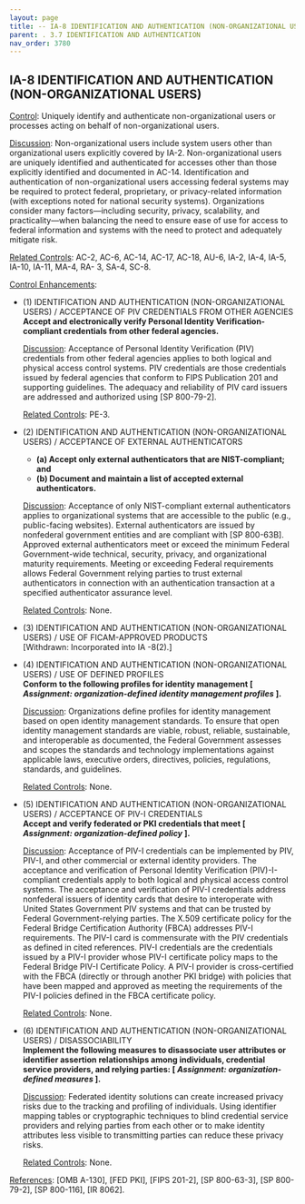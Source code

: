 ```yaml
---
layout: page
title: -- IA-8 IDENTIFICATION AND AUTHENTICATION (NON-ORGANIZATIONAL USERS) 
parent: . 3.7 IDENTIFICATION AND AUTHENTICATION 
nav_order: 3780 
---
```


## IA-8 IDENTIFICATION AND AUTHENTICATION (NON-ORGANIZATIONAL USERS)

<ins>Control</ins>: Uniquely identify and authenticate non-organizational users or processes acting on behalf of non-organizational users.

<ins>Discussion</ins>: Non-organizational users include system users other than organizational users explicitly covered by IA-2. Non-organizational users are uniquely identified and authenticated for accesses other than those explicitly identified and documented in AC-14. Identification and authentication of non-organizational users accessing federal systems may be required to protect federal, proprietary, or privacy-related information (with exceptions noted for national security systems). Organizations consider many factors—including security, privacy, scalability, and practicality—when balancing the need to ensure ease of use for access to federal information and systems with the need to protect and adequately mitigate risk.

<ins>Related Controls</ins>: AC-2, AC-6, AC-14, AC-17, AC-18, AU-6, IA-2, IA-4, IA-5, IA-10, IA-11, MA-4, RA- 3, SA-4, SC-8.

<ins>Control Enhancements</ins>:

* (1) IDENTIFICATION AND AUTHENTICATION (NON-ORGANIZATIONAL USERS) / ACCEPTANCE OF PIV CREDENTIALS FROM OTHER AGENCIES<br>
**Accept and electronically verify Personal Identity Verification-compliant credentials from other federal agencies.**

    <ins>Discussion</ins>: Acceptance of Personal Identity Verification (PIV) credentials from other federal agencies applies to both logical and physical access control systems. PIV credentials are those credentials issued by federal agencies that conform to FIPS Publication 201 and supporting guidelines. The adequacy and reliability of PIV card issuers are addressed and authorized using [SP 800-79-2].

    <ins>Related Controls</ins>: PE-3.

* (2) IDENTIFICATION AND AUTHENTICATION (NON-ORGANIZATIONAL USERS) / ACCEPTANCE OF EXTERNAL AUTHENTICATORS<br>
    * **(a) Accept only external authenticators that are NIST-compliant; and**
    * **(b) Document and maintain a list of accepted external authenticators.**

    <ins>Discussion</ins>: Acceptance of only NIST-compliant external authenticators applies to organizational systems that are accessible to the public (e.g., public-facing websites). External authenticators are issued by nonfederal government entities and are compliant with [SP 800-63B]. Approved external authenticators meet or exceed the minimum Federal Government-wide technical, security, privacy, and organizational maturity requirements. Meeting or exceeding Federal requirements allows Federal Government relying parties to trust external authenticators in connection with an authentication transaction at a specified authenticator assurance level.

    <ins>Related Controls</ins>: None.

* (3) IDENTIFICATION AND AUTHENTICATION (NON-ORGANIZATIONAL USERS) / USE OF FICAM-APPROVED PRODUCTS<br>
[Withdrawn: Incorporated into IA -8(2).]

* (4) IDENTIFICATION AND AUTHENTICATION (NON-ORGANIZATIONAL USERS) / USE OF DEFINED PROFILES<br>
**Conform to the following profiles for identity management [ _Assignment: organization-defined identity management profiles_ ].**

    <ins>Discussion</ins>: Organizations define profiles for identity management based on open identity management standards. To ensure that open identity management standards are viable, robust, reliable, sustainable, and interoperable as documented, the Federal Government assesses and scopes the standards and technology implementations against applicable laws, executive orders, directives, policies, regulations, standards, and guidelines.

    <ins>Related Controls</ins>: None.

* (5) IDENTIFICATION AND AUTHENTICATION (NON-ORGANIZATIONAL USERS) / ACCEPTANCE OF PIV-I CREDENTIALS<br>
**Accept and verify federated or PKI credentials that meet [ _Assignment: organization-defined policy_ ].**

    <ins>Discussion</ins>: Acceptance of PIV-I credentials can be implemented by PIV, PIV-I, and other commercial or external identity providers. The acceptance and verification of Personal Identity Verification (PIV)-I-compliant credentials apply to both logical and physical access control systems. The acceptance and verification of PIV-I credentials address nonfederal issuers of identity cards that desire to interoperate with United States Government PIV systems and that can be trusted by Federal Government-relying parties. The X.509 certificate policy for the Federal Bridge Certification Authority (FBCA) addresses PIV-I requirements. The PIV-I card is commensurate with the PIV credentials as defined in cited references. PIV-I credentials are the credentials issued by a PIV-I provider whose PIV-I certificate policy maps to the Federal Bridge PIV-I Certificate Policy. A PIV-I provider is cross-certified with the FBCA (directly or through another PKI bridge) with policies that have been mapped and approved as meeting the requirements of the PIV-I policies defined in the FBCA certificate policy.

    <ins>Related Controls</ins>: None.

* (6) IDENTIFICATION AND AUTHENTICATION (NON-ORGANIZATIONAL USERS) / DISASSOCIABILITY<br>
**Implement the following measures to disassociate user attributes or identifier assertion relationships among individuals, credential service providers, and relying parties: [ _Assignment: organization-defined measures_ ].**

    <ins>Discussion</ins>: Federated identity solutions can create increased privacy risks due to the tracking and profiling of individuals. Using identifier mapping tables or cryptographic techniques to blind credential service providers and relying parties from each other or to make identity attributes less visible to transmitting parties can reduce these privacy risks.

    <ins>Related Controls</ins>: None.

<ins>References</ins>: [OMB A-130], [FED PKI], [FIPS 201-2], [SP 800-63-3], [SP 800-79-2], [SP 800-116], [IR 8062].

